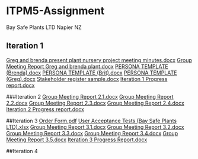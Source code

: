 # ITPM5-Assignment
Bay Safe Plants LTD Napier NZ
## Iteration 1
[Greg and brenda present plant nursery project meeting minutes.docx](https://github.com/brenda-byten/ITPM5-Assigment/files/8782990/Greg.and.brenda.present.plant.nursery.project.meeting.minutes.docx)
[Group Meeting Report Greg and brenda plant.docx](https://github.com/brenda-byten/ITPM5-Assigment/files/8782991/Group.Meeting.Report.Greg.and.brenda.plant.docx)
[PERSONA TEMPLATE (Brenda).docx](https://github.com/brenda-byten/ITPM5-Assigment/files/8782992/PERSONA.TEMPLATE.Brenda.docx)
[PERSONA TEMPLATE (Brit).docx](https://github.com/brenda-byten/ITPM5-Assigment/files/8782993/PERSONA.TEMPLATE.Brit.docx)
[PERSONA TEMPLATE (Greg).docx](https://github.com/brenda-byten/ITPM5-Assigment/files/8782994/PERSONA.TEMPLATE.Greg.docx)
[Stakeholder register sample.docx](https://github.com/brenda-byten/ITPM5-Assigment/files/8782995/Stakeholder.register.sample.docx)
[Iteration 1 Progress report.docx](https://github.com/brenda-byten/ITPM5-Assigment/files/8782996/Iteration.1.Progress.report.docx)

###Iteration 2
[Group Meeting Report 2.1.docx](https://github.com/brenda-byten/ITPM5-Assigment/files/8782998/Group.Meeting.Report.2.1.docx)
[Group Meeting Report 2.2.docx](https://github.com/brenda-byten/ITPM5-Assigment/files/8783001/Group.Meeting.Report.2.2.docx)
[Group Meeting Report 2.3.docx](https://github.com/brenda-byten/ITPM5-Assigment/files/8783002/Group.Meeting.Report.2.3.docx)
[Group Meeting Report 2.4.docx](https://github.com/brenda-byten/ITPM5-Assigment/files/8783004/Group.Meeting.Report.2.4.docx)
[Iteration 2 Progress report.docx](https://github.com/brenda-byten/ITPM5-Assigment/files/8783005/Iteration.2.Progress.report.docx)

##Iteration 3
[Order Form.pdf](https://github.com/brenda-byten/ITPM5-Assigment/files/8783622/Order.Form.pdf)
[User Acceptance Tests (Bay Safe Plants LTD).xlsx](https://github.com/brenda-byten/ITPM5-Assigment/files/8783674/User.Acceptance.Tests.Bay.Safe.Plants.LTD.xlsx)
[Group Meeting Report 3.1.docx](https://github.com/brenda-byten/ITPM5-Assigment/files/8794942/Group.Meeting.Report.3.1.docx)
[Group Meeting Report 3.2.docx](https://github.com/brenda-byten/ITPM5-Assigment/files/8794943/Group.Meeting.Report.3.2.docx)
[Group Meeting Report 3.3.docx](https://github.com/brenda-byten/ITPM5-Assigment/files/8794944/Group.Meeting.Report.3.3.docx)
[Group Meeting Report 3.4.docx](https://github.com/brenda-byten/ITPM5-Assigment/files/8794945/Group.Meeting.Report.3.4.docx)
[Group Meeting Report 3.5.docx](https://github.com/brenda-byten/ITPM5-Assigment/files/8794946/Group.Meeting.Report.3.5.docx)
[Iteration 3 Progress Report.docx](https://github.com/brenda-byten/ITPM5-Assigment/files/8794947/Iteration.3.Progress.Report.docx)

##Iteration 4

